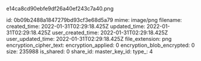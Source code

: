 e14ca8cd90ebfe9df26a40ef243c7a40.png

id: 0b09b2488a1847279bd93cf3e68d5a79
mime: image/png
filename: 
created_time: 2022-01-31T02:29:18.425Z
updated_time: 2022-01-31T02:29:18.425Z
user_created_time: 2022-01-31T02:29:18.425Z
user_updated_time: 2022-01-31T02:29:18.425Z
file_extension: png
encryption_cipher_text: 
encryption_applied: 0
encryption_blob_encrypted: 0
size: 235988
is_shared: 0
share_id: 
master_key_id: 
type_: 4